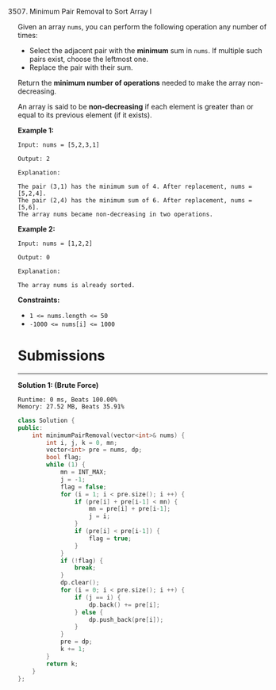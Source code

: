 3507. Minimum Pair Removal to Sort Array I

Given an array `nums`, you can perform the following operation any number of times:

* Select the adjacent pair with the **minimum** sum in `nums`. If multiple such pairs exist, choose the leftmost one.
* Replace the pair with their sum.

Return the **minimum number of operations** needed to make the array non-decreasing.

An array is said to be **non-decreasing** if each element is greater than or equal to its previous element (if it exists).

 

**Example 1:**
```
Input: nums = [5,2,3,1]

Output: 2

Explanation:

The pair (3,1) has the minimum sum of 4. After replacement, nums = [5,2,4].
The pair (2,4) has the minimum sum of 6. After replacement, nums = [5,6].
The array nums became non-decreasing in two operations.
```

**Example 2:**
```
Input: nums = [1,2,2]

Output: 0

Explanation:

The array nums is already sorted.
```
 

**Constraints:**

* `1 <= nums.length <= 50`
* `-1000 <= nums[i] <= 1000`

# Submissions
---
**Solution 1: (Brute Force)**
```
Runtime: 0 ms, Beats 100.00%
Memory: 27.52 MB, Beats 35.91%
```
```c++
class Solution {
public:
    int minimumPairRemoval(vector<int>& nums) {
        int i, j, k = 0, mn;
        vector<int> pre = nums, dp;
        bool flag;
        while (1) {
            mn = INT_MAX;
            j = -1;
            flag = false;
            for (i = 1; i < pre.size(); i ++) {
                if (pre[i] + pre[i-1] < mn) {
                    mn = pre[i] + pre[i-1];
                    j = i;
                }
                if (pre[i] < pre[i-1]) {
                    flag = true;
                }
            }
            if (!flag) {
                break;
            }
            dp.clear();
            for (i = 0; i < pre.size(); i ++) {
                if (j == i) {
                    dp.back() += pre[i];
                } else {
                    dp.push_back(pre[i]);
                }
            }
            pre = dp;
            k += 1;
        }
        return k;
    }
};
```
